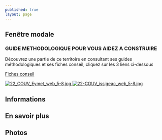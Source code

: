 ```yaml
---
published: true
layout: page
---
```


## Fenêtre modale

### GUIDE METHODOLOGIQUE POUR VOUS AIDEZ A CONSTRUIRE

Découvrez une partie de ce territoire en consultant ses guides méthodologiques et ses fiches conseil, cliquez sur les 3 liens ci-dessous

<a href="http://cauedordogne.com/25-fiches-conseils/ " target="_blank">Fiches conseil </a>

<a href="https://fr.calameo.com/read/004999995e5f8202c8c61 " target="_blank">![22_COUV_Eymet_web_5-8.jpg]({{site.baseurl}}/data/images/22/portrait/22_COUV_Eymet_web_5-8.jpg) </a> <a href="https://fr.calameo.com/read/0049999957c166ee76d22 " target="_blank">![22-COUV_issigeac_web_5-8.jpg]({{site.baseurl}}/data/images/22/portrait/22-COUV_issigeac_web_5-8.jpg) </a>



## Informations

## En savoir plus

## Photos
